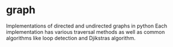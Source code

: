 # graph
Implementations of directed and undirected graphs in python
Each implementation has various traversal methods as well as common algorithms like loop detection and Djikstras algorithm.
